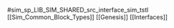 #sim_sp_LIB_SIM_SHARED_src_interface_sim_tstl
[[Sim_Common_Block_Types]]
[[Genesis]]
[[Interfaces]]
